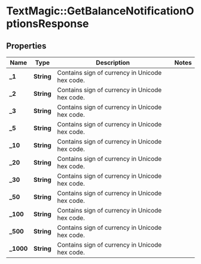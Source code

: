 # TextMagic::GetBalanceNotificationOptionsResponse

## Properties
Name | Type | Description | Notes
------------ | ------------- | ------------- | -------------
**_1** | **String** | Contains sign of currency in Unicode hex code. | 
**_2** | **String** | Contains sign of currency in Unicode hex code. | 
**_3** | **String** | Contains sign of currency in Unicode hex code. | 
**_5** | **String** | Contains sign of currency in Unicode hex code. | 
**_10** | **String** | Contains sign of currency in Unicode hex code. | 
**_20** | **String** | Contains sign of currency in Unicode hex code. | 
**_30** | **String** | Contains sign of currency in Unicode hex code. | 
**_50** | **String** | Contains sign of currency in Unicode hex code. | 
**_100** | **String** | Contains sign of currency in Unicode hex code. | 
**_500** | **String** | Contains sign of currency in Unicode hex code. | 
**_1000** | **String** | Contains sign of currency in Unicode hex code. | 


